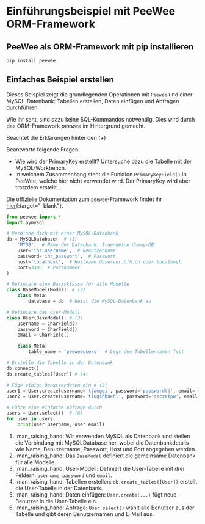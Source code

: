 # Einführungsbeispiel mit PeeWee ORM-Framework

## PeeWee als ORM-Framework mit pip installieren


``` py
pip install peewee
```


## Einfaches Beispiel erstellen

Dieses Beispiel zeigt die grundlegenden Operationen mit `Peewee` und einer MySQL-Datenbank: Tabellen erstellen, Daten einfügen und Abfragen durchführen.

Wie ihr seht, sind dazu keine SQL-Kommandos notwendig. Dies wird durch das ORM-Framework *peewee* im Hintergrund gemacht.

Beachtet die Erklärungen hinter den (+)


Beantworte folgende Fragen:

* Wie wird der PrimaryKey erstellt? Untersuche dazu die Tabelle mit der MySQL-Workbench.
* In welchem Zusammenhang steht die Funktion `PrimaryKeyField()` in PeeWee, welche hier nicht verwendet wird. Der PrimaryKey wird aber trotzdem erstellt...


Die offizielle Dokumentation zum `peewee`-Framework findet ihr [hier](https://docs.peewee-orm.com/en/latest/){:target="_blank"}.          



``` py linenums="1"
from peewee import *
import pymysql

# Verbinde dich mit einer MySQL-Datenbank
db = MySQLDatabase(  # (1)
    'MYDB',  # Name der Datenbank. Irgendeine dummy-DB
    user='ihr_username',  # Benutzername
    password='ihr_passwort',  # Passwort
    host='localhost',  # Hostname dbserver.bfh.ch oder localhost
    port=3306  # Portnummer
)

# Definiere eine Basisklasse für alle Modelle
class BaseModel(Model): # (2)
    class Meta:
        database = db  # Weist die MySQL-Datenbank zu

# Definiere das User-Modell 
class User(BaseModel): # (3)
    username = CharField()
    password = CharField()
    email = CharField()

    class Meta:
        table_name = 'peeweeusers'  # Legt den Tabellennamen fest

# Erstelle die Tabelle in der Datenbank
db.connect()
db.create_tables([User]) # (4)

# Füge einige Benutzerdaten ein # (5)
user1 = User.create(username='tjaeggi', password='passwordtj', email='thomas.jaeggi@bfh.ch')
user2 = User.create(username='tluginbuehl', password='secretpw', email='tim.luginbuehl@bfh.ch')

# Führe eine einfache Abfrage durch
users = User.select()  # (6)
for user in users:
    print(user.username, user.email)

```


1.  :man_raising_hand: Wir verwenden MySQL als Datenbank und stellen die Verbindung mit MySQLDatabase her, wobei die Datenbankdetails wie Name, Benutzername, Passwort, Host und Port angegeben werden.
2.  :man_raising_hand: Das `BaseModel` definiert die gemeinsame Datenbank für alle Modelle.
3.  :man_raising_hand: User-Modell: Definiert die User-Tabelle mit drei Feldern: `username`, `password` und `email`.
4.  :man_raising_hand: Tabellen erstellen: `db.create_tables([User])` erstellt die User-Tabelle in der Datenbank.
5.  :man_raising_hand: Daten einfügen: `User.create(...)` fügt neue Benutzer in die User-Tabelle ein.
6.  :man_raising_hand: Abfrage: `User.select()` wählt alle Benutzer aus der Tabelle und gibt deren Benutzernamen und E-Mail aus.